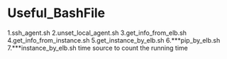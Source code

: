 # Useful_BashFile
1.ssh_agent.sh
2.unset_local_agent.sh
3.get_info_from_elb.sh
4.get_info_from_instance.sh
5.get_instance_by_elb.sh
6.***pip_by_elb.sh 
7.***instance_by_elb.sh  time source to count the running time
